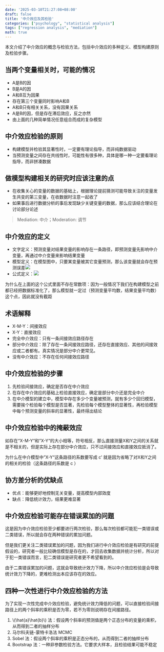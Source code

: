 ```yaml
---
date: '2025-03-10T21:27:08+08:00'
draft: false
title: '中介效应及其检验'
categories: ["psychology", "statistical analysis"]
tags: ["regression analysis", "mediation"]
math: true
---
```


本文介绍了中介效应的概念与检验方法，包括中介效应的多种定义、模型构建原则及检验步骤。

<!--more-->


## 当两个变量相关时，可能的情况

- A是B的因
- B是A的因
- A和B互为因果
- 存在第三个变量同时影响A和B
- A和B只有相关关系，没有因果关系
- A是B的因，但是存在滞后效应，反之亦然
- 由上面的几种简单情况任意组合而成的复杂模型

## 中介效应检验的原则

- 构建模型并检验其显著性时，一定要有理论指导，而非纯数据驱动
- 当预测变量之间存在共线性时，可能性有很多种，具体是哪一种一定要看理论指导，而非拼凑数据


## 做模型构建相关的研究时应该注意的点

- 在收集关心的变量的数据的基础上，根据理论提前猜测可能导致关注的变量发生共变的第三变量，在收数据时注意一起收了
- 如果事后进行数据分析的事后发现缺少关键变量的数据，那么应该结合理论在讨论部分论述


> Mediation: 中介；Moderation: 调节

## 中介效应的定义

- 文字定义：预测变量对结果变量的影响存在一条路径，即预测变量先影响中介变量，再通过中介变量来影响结果变量
- 模型定义：在模型图中，只要某变量被其它变量预测，那么该变量就会存在预测误差![](https://s3.bitiful.net/myblogresourcebucket/docs/1741690076199.png)
- 公式定义：![](https://s3.bitiful.net/myblogresourcebucket/docs/1741690117048.png)

为什么在上面的这个公式里面不存在常数项：因为一般情况下我们在构建模型之前都已经把数据标准化了，那么模型就一定过（预测变量平均数，结果变量平均数）这个点，因此就没有截距

## 术语解释

- X-M-Y：间接效应
- X-Y：直接效应
- 完全中介效应：只有一条间接效应路径存在
- 部分中介效应：除了存在一条间接效应路径，还存在直接效应、其他的间接效应或二者都有。真实情况是部分中介更常见。
- 没有中介效应：不存在任何间接效应路径


## 中介效应检验的步骤

1. 先检验间接效应，确定是否存在中介效应
2. 在存在中介效应的基础上检验直接效应，确定是部分中介还是完全中介
3. 在中介模型的建立中，模型中存在多少个变量被预测，就有多少个回归模型，需要挨个检验每个模型是否显著，先检验每个模型整体的显著性，再检验模型中每个预测变量的斜率的显著性，最终得出结论


## 中介效应检验中的掩蔽效应

如存在“X-M-Y“和”X-Y“的大小相等，符号相反，那么直接测量X和Y之间的关系就是不相关的，但是实际上存在部分中介效应，只不过间接效应和直接效应抵消了。

为什么在中介模型中”X-Y“这条路径的系数要写成 c' 就是因为省略了对X和Y之间的相关的检验（这条路径的系数是 c ）


## 协方差分析的优缺点

- 优点：能够更好地控制无关变量，提高模型内部效度
- 缺点：降低统计效力，结果更难显著


## 中介效应检验可能存在错误累加的问题

这是因为中介效应检验至少都要进行两次检验，那么每次检验都可能犯一类错误或二类错误，所以就会存在两种错误的累加问题。

但是我们更关注二类错误累加的问题，因为我们进行中介效应检验是有研究的前提假设的，研究者一般比较确信模型是存在的，才回去收集数据并统计分析，所以对于犯一类错误而言，犯二类错误是研究者更不希望看到的。

由于二类错误累加的问题，这就会导致统计效力下降，所以中介效应检验是会导致统计效力下降的，更难检测出本应该存在的效应。


## 四种一次性进行中介效应检验的方法

为了实现一次性完成中介效应检验，避免统计效力降低的问题，可以直接检验间接路径上的两个斜率的乘积是否为零，若不为零则说明存在间接路径。

1. \\(\hat{a}\hat{b}\\) 法：假设两个斜率的预测值是两个正态分布的变量的乘积，从而得到二者的抽样分布
2. 马尔科夫链-蒙特卡洛法 MCMC
3. Sobel 法：假设两个斜率的乘积是正态分布的，从而得到二者的抽样分布
4. Bootstrap 法：一种非参数检验方法。它要求大样本，且检验结果可能不稳定


